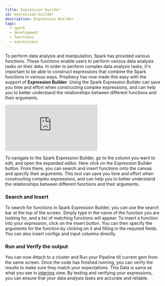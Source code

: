 ```yaml
---
title: Expression builder
id: expression-builder
description: Expression Builder
tags:
  - spark
  - development
  - functions
  - expressions
---
```


To perform data analysis and manipulation, Spark has provided various functions. These functions enable users to perform various data analysis tasks on their data.
In order to perform complex data analysis tasks, it's important to be able to construct expressions that combine the Spark functions in various ways.
Prophecy has now made this easy with the support of **Expression Builder**. Using the Spark Expression Builder can save you time and effort when constructing complex expressions, and can help you to better understand the relationships between different functions and their arguments.

<div style={{position: 'relative', 'padding-bottom': '56.25%', height: 0}}>
   <iframe src="https://www.loom.com/embed/958ccd09f1a5435fa4348be6dca3996e" frameborder="0" webkitallowfullscreen mozallowfullscreen allowfullscreen
      style={{position: 'absolute', top: 0, left: 0, width: '100%', height: '100%'}}></iframe>
</div>

To navigate to the Spark Expression Builder, go to the column you want to edit, and open the expanded editor. Here click on the Expression Builder button. From there, you can search and insert functions onto the canvas and specify their arguments.
This tool can save you time and effort when constructing complex expressions, and can help you to better understand the relationships between different functions and their arguments.

### Search and Insert

To search for functions in Spark Expression Builder, you can use the search bar at the top of the screen.
Simply type in the name of the function you are looking for, and a list of matching functions will appear. To insert a function into your expression, click on the insert button. You can then specify the arguments for the function by clicking on it and filling in the required fields.
You can also insert configs and input columns directly.

### Run and Verify the output

You can now Attach to a cluster and Run your Pipeline till current gem from the same screen. Once the code has finished running, you can verify the results to make sure they match your expectations. This Data is same as what you see in [interims](./execution/executions_on_databricks_clusters#interims) view.
By testing and verifying your expressions, you can ensure that your data analysis tasks are accurate and reliable.
